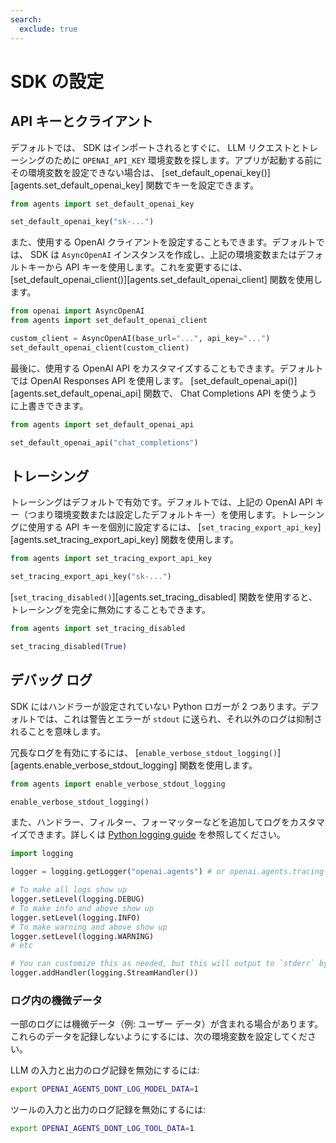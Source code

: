 ```yaml
---
search:
  exclude: true
---
```

# SDK の設定

## API キーとクライアント

デフォルトでは、 SDK はインポートされるとすぐに、 LLM リクエストとトレーシングのために `OPENAI_API_KEY` 環境変数を探します。アプリが起動する前にその環境変数を設定できない場合は、 [set_default_openai_key()][agents.set_default_openai_key] 関数でキーを設定できます。

```python
from agents import set_default_openai_key

set_default_openai_key("sk-...")
```

また、使用する OpenAI クライアントを設定することもできます。デフォルトでは、 SDK は `AsyncOpenAI` インスタンスを作成し、上記の環境変数またはデフォルトキーから API キーを使用します。これを変更するには、 [set_default_openai_client()][agents.set_default_openai_client] 関数を使用します。

```python
from openai import AsyncOpenAI
from agents import set_default_openai_client

custom_client = AsyncOpenAI(base_url="...", api_key="...")
set_default_openai_client(custom_client)
```

最後に、使用する OpenAI API をカスタマイズすることもできます。デフォルトでは OpenAI Responses API を使用します。 [set_default_openai_api()][agents.set_default_openai_api] 関数で、 Chat Completions API を使うように上書きできます。

```python
from agents import set_default_openai_api

set_default_openai_api("chat_completions")
```

## トレーシング

トレーシングはデフォルトで有効です。デフォルトでは、上記の OpenAI API キー（つまり環境変数または設定したデフォルトキー）を使用します。トレーシングに使用する API キーを個別に設定するには、 [`set_tracing_export_api_key`][agents.set_tracing_export_api_key] 関数を使用します。

```python
from agents import set_tracing_export_api_key

set_tracing_export_api_key("sk-...")
```

[`set_tracing_disabled()`][agents.set_tracing_disabled] 関数を使用すると、トレーシングを完全に無効にすることもできます。

```python
from agents import set_tracing_disabled

set_tracing_disabled(True)
```

## デバッグ ログ

SDK にはハンドラーが設定されていない Python ロガーが 2 つあります。デフォルトでは、これは警告とエラーが `stdout` に送られ、それ以外のログは抑制されることを意味します。

冗長なログを有効にするには、 [`enable_verbose_stdout_logging()`][agents.enable_verbose_stdout_logging] 関数を使用します。

```python
from agents import enable_verbose_stdout_logging

enable_verbose_stdout_logging()
```

また、ハンドラー、フィルター、フォーマッターなどを追加してログをカスタマイズできます。詳しくは [Python logging guide](https://docs.python.org/3/howto/logging.html) を参照してください。

```python
import logging

logger = logging.getLogger("openai.agents") # or openai.agents.tracing for the Tracing logger

# To make all logs show up
logger.setLevel(logging.DEBUG)
# To make info and above show up
logger.setLevel(logging.INFO)
# To make warning and above show up
logger.setLevel(logging.WARNING)
# etc

# You can customize this as needed, but this will output to `stderr` by default
logger.addHandler(logging.StreamHandler())
```

### ログ内の機微データ

一部のログには機微データ（例: ユーザー データ）が含まれる場合があります。これらのデータを記録しないようにするには、次の環境変数を設定してください。

LLM の入力と出力のログ記録を無効にするには:

```bash
export OPENAI_AGENTS_DONT_LOG_MODEL_DATA=1
```

ツールの入力と出力のログ記録を無効にするには:

```bash
export OPENAI_AGENTS_DONT_LOG_TOOL_DATA=1
```